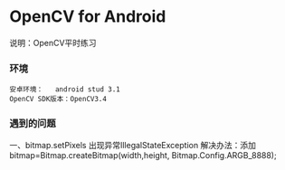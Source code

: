 # OpenCV for Android 

说明：OpenCV平时练习 

### 环境
	安卓环境：	android stud 3.1  
	OpenCV SDK版本：OpenCV3.4
###  遇到的问题  
一、bitmap.setPixels 出现异常IllegalStateException
		解决办法：添加
	        bitmap=Bitmap.createBitmap(width,height, Bitmap.Config.ARGB_8888);
